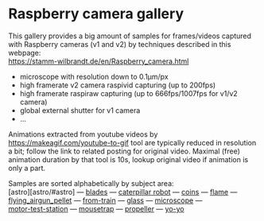 # Raspberry camera gallery

This gallery provides a big amount of samples for frames/videos captured with Raspberry cameras (v1 and v2) by techniques described in this webpage:  
https://stamm-wilbrandt.de/en/Raspberry_camera.html
  * microscope with resolution down to 0.1&micro;m/px
  * high framerate v2 camera raspivid capturing (up to 200fps)
  * high framerate raspiraw capturing (up to 666fps/1007fps for v1/v2 camera)
  * global external shutter for v1 camera
  * ...

Animations extracted from youtube videos by https://makeagif.com/youtube-to-gif tool are typically reduced in resolution a bit; follow the link to related posting for original video. Maximal (free) animation duration by that tool is 10s, lookup original video if animation is only a part.

Samples are sorted alphabetically by subject area:  
[astro][astro/#astro] &mdash; [blades](blades/#blades) &mdash; [caterpillar robot](caterpillar_robot/#caterpillar-robot) &mdash; [coins](coins/#coins) &mdash; [flame](flame/#flame) &mdash;  
[flying_airgun_pellet](flying_airgun_pellet/#flying_airgun_pellet) &mdash; [from-train](from-train/#from-train) &mdash; [glass](glass/#glass) &mdash;  [microscope](microscope/#microscope) &mdash;  
[motor-test-station](motor-test-station/#motor-test-station) &mdash; [mousetrap](mousetrap/#mousetrap) &mdash; [propeller](propeller/#propeller) &mdash; [yo-yo](yo-yo/#yo-yo)
